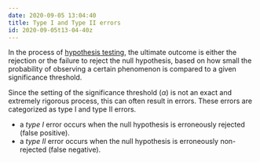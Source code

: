 ```yaml
---
date: 2020-09-05 13:04:40
title: Type I and Type II errors
id: 2020-09-05t13-04-40z
---
```


In the process of [hypothesis testing](./2020-09-07t14-04-03z.md), the ultimate
outcome is either the rejection or the failure to reject the null hypothesis,
based on how small the probability of observing a certain phenomenon is
compared to a given significance threshold.

Since the setting of the significance threshold ($\alpha$) is not an exact and
extremely rigorous process, this can often result in errors. These errors are
categorized as type I and type II errors.

- a _type I_ error occurs when the null hypothesis is erroneously rejected
  (false positive).
- a _type II_ error occurs when the null hypothesis is erroneously
  non-rejected (false negative).

